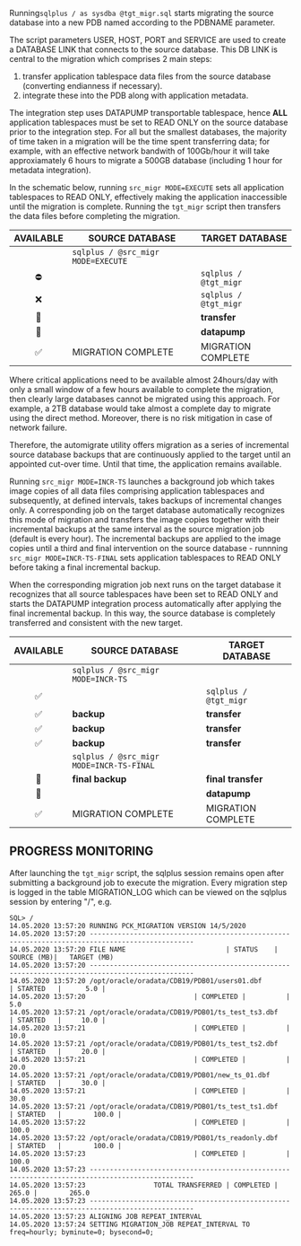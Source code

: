 Running`sqlplus / as sysdba @tgt_migr.sql` starts migrating the source database into a new PDB named according to the PDBNAME parameter.

The script parameters USER, HOST, PORT and SERVICE are used to create a DATABASE LINK that connects to the source database. This DB LINK is central to the migration which comprises 2 main steps:

1) transfer application tablespace data files from the source database (converting endianness if necessary).
2) integrate these into the PDB along with application metadata.

The integration step uses DATAPUMP transportable tablespace, hence **ALL** application tablespaces must be set to READ ONLY on the source database prior to the integration step. For all but the smallest databases, the majority of time taken in a migration will be the time spent transferring data; for example, with an effective network bandwith of 100Gb/hour it will take approxiamately 6 hours to migrate a 500GB database (including 1 hour for metadata integration). 

In the schematic below, running `src_migr MODE=EXECUTE` sets all application tablespaces to READ ONLY, effectively making the application inaccessible until the migration is complete. Running the `tgt_migr` script then transfers the data files before completing the migration. 

|AVAILABLE|SOURCE DATABASE|TARGET DATABASE|
|:---:|--|--|
||`sqlplus / @src_migr MODE=EXECUTE`||
|:no_entry:||`sqlplus / @tgt_migr`|
|:x:||`sqlplus / @tgt_migr`|
|:repeat:|| **transfer**|
|:stop_sign:|| **datapump**|
|:white_check_mark:|MIGRATION COMPLETE|MIGRATION COMPLETE|


Where critical applications need to be available almost 24hours/day with only a small window of a few hours available to complete the migration, then clearly large databases cannot be migrated using this approach. For example, a 2TB database would take almost a complete day to migrate using the direct method. Moreover, there is no risk mitigation in case of network failure. 

Therefore, the automigrate utility offers migration as a series of incremental source database backups that are continuously applied to the target until an appointed cut-over time. Until that time, the application remains available. 

Running `src_migr MODE=INCR-TS` launches a background job which takes image copies of all data files comprising application tablespaces and subsequently, at defined intervals, takes backups of incremental changes only. A corresponding job on the target database automatically recognizes this mode of migration and transfers the image copies together with their incremental backups at the same interval as the source migration job (default is every hour). The incremental backups are applied to the image copies until a third and final intervention on the source database - runnning `src_migr MODE=INCR-TS-FINAL` sets application tablespaces to READ ONLY before taking a final incremental backup.

When the corresponding migration job next runs on the target database it recognizes that all source tablespaces have been set to READ ONLY and starts the DATAPUMP integration process automatically after applying the final incremental backup. In this way, the source database is completely transferred and consistent with the new target.


|AVAILABLE|SOURCE DATABASE|TARGET DATABASE|
|:---:|--|--|
||`sqlplus / @src_migr MODE=INCR-TS`||
|:white_check_mark:||`sqlplus / @tgt_migr`|
|:white_check_mark:|**backup**|**transfer**|
|:white_check_mark:|**backup**|**transfer**|
|:white_check_mark:|**backup**|**transfer**|
||`sqlplus / @src_migr MODE=INCR-TS-FINAL`||
|:stop_sign:|**final backup**| **final transfer**|
|:stop_sign:|| **datapump**|
|:white_check_mark:|MIGRATION COMPLETE|MIGRATION COMPLETE|


PROGRESS MONITORING
-------------------
After launching the `tgt_migr` script, the sqlplus session remains open after submitting a background job to execute the migration. Every migration step is logged in the table MIGRATION_LOG which can be viewed on the sqlplus session by entering "/", e.g.

```
SQL> /
14.05.2020 13:57:20 RUNNING PCK_MIGRATION VERSION 14/5/2020
14.05.2020 13:57:20 ------------------------------------------------------------------------------------------------
14.05.2020 13:57:20 FILE NAME						  | STATUS    |   SOURCE (MB)|	 TARGET (MB)
14.05.2020 13:57:20 ------------------------------------------------------------------------------------------------
14.05.2020 13:57:20 /opt/oracle/oradata/CDB19/PDB01/users01.dbf 	  | STARTED   | 	 5.0 |
14.05.2020 13:57:20							  | COMPLETED | 	     |		5.0
14.05.2020 13:57:21 /opt/oracle/oradata/CDB19/PDB01/ts_test_ts3.dbf	  | STARTED   | 	10.0 |
14.05.2020 13:57:21							  | COMPLETED | 	     |	       10.0
14.05.2020 13:57:21 /opt/oracle/oradata/CDB19/PDB01/ts_test_ts2.dbf	  | STARTED   | 	20.0 |
14.05.2020 13:57:21							  | COMPLETED | 	     |	       20.0
14.05.2020 13:57:21 /opt/oracle/oradata/CDB19/PDB01/new_ts_01.dbf	  | STARTED   | 	30.0 |
14.05.2020 13:57:21							  | COMPLETED | 	     |	       30.0
14.05.2020 13:57:21 /opt/oracle/oradata/CDB19/PDB01/ts_test_ts1.dbf	  | STARTED   |        100.0 |
14.05.2020 13:57:22							  | COMPLETED | 	     |	      100.0
14.05.2020 13:57:22 /opt/oracle/oradata/CDB19/PDB01/ts_readonly.dbf	  | STARTED   |        100.0 |
14.05.2020 13:57:23							  | COMPLETED | 	     |	      100.0
14.05.2020 13:57:23 ------------------------------------------------------------------------------------------------
14.05.2020 13:57:23					TOTAL TRANSFERRED | COMPLETED |        265.0 |	      265.0
14.05.2020 13:57:23 ------------------------------------------------------------------------------------------------
14.05.2020 13:57:23 ALIGNING JOB REPEAT_INTERVAL
14.05.2020 13:57:24 SETTING MIGRATION_JOB REPEAT_INTERVAL TO freq=hourly; byminute=0; bysecond=0;
```
